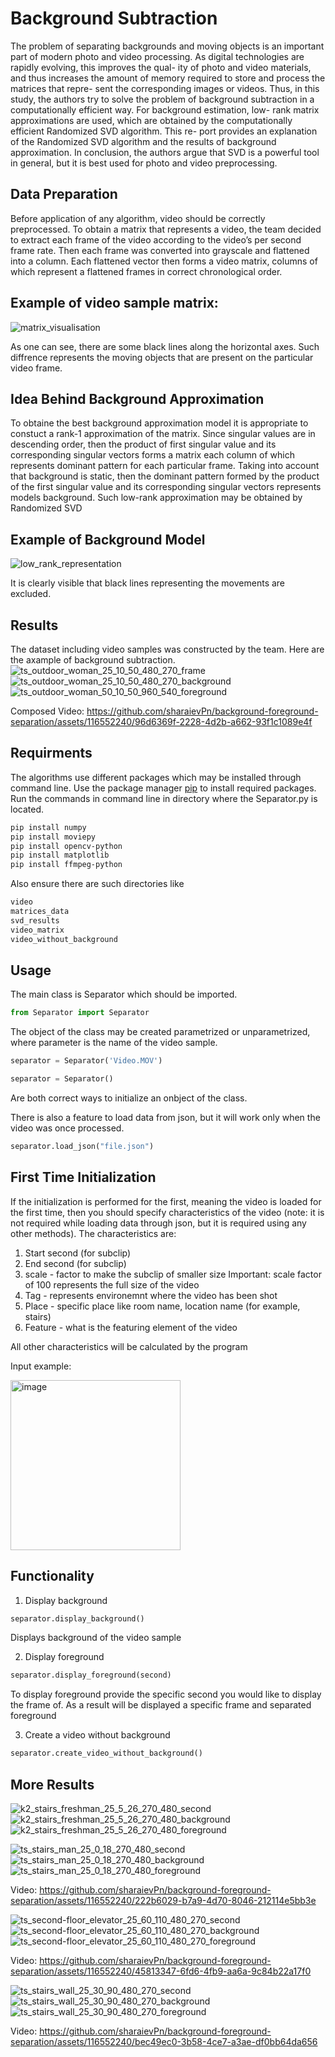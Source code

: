 # Background Subtraction


The problem of separating backgrounds and moving objects is an important part of modern photo and video processing. As digital technologies are rapidly evolving, this improves the qual- ity of photo and video materials, and thus increases the amount of memory required to store and process the matrices that repre- sent the corresponding images or videos. Thus, in this study, the authors try to solve the problem of background subtraction in a computationally efficient way. For background estimation, low- rank matrix approximations are used, which are obtained by the computationally efficient Randomized SVD algorithm. This re- port provides an explanation of the Randomized SVD algorithm and the results of background approximation. In conclusion, the authors argue that SVD is a powerful tool in general, but it is best used for photo and video preprocessing.

## Data Preparation

Before application of any algorithm, video should be correctly preprocessed. To obtain a matrix that represents a video, the team decided to extract each frame of the video according to the video’s per second frame rate. Then each frame was converted into grayscale and flattened into a column. Each flattened vector then forms a video matrix, columns of which represent a flattened frames in correct chronological order.

## Example of video sample matrix:

![matrix_visualisation](https://github.com/sharaievPn/background-foreground-separation/assets/116552240/5dc97995-9abd-4c29-8dd7-0ace193b84f3)

As one can see, there are some black lines along the horizontal axes. Such diffrence represents the moving objects that are present on the particular video frame.

## Idea Behind Background Approximation

To obtaine the best background approximation model it is appropriate to constuct a rank-1 approximation of the matrix. Since singular values are in descending order, then the product of first singular value and its corresponding singular vectors forms a matrix each column of which represents dominant pattern for each particular frame. Taking into account that background is static, then the dominant pattern formed by the product of the first singular value and its corresponding singular vectors represents models background. Such low-rank approximation may be obtained by Randomized SVD

## Example of Background Model

![low_rank_representation](https://github.com/sharaievPn/background-foreground-separation/assets/116552240/6f0e43b1-4d4f-4a2e-815d-14f9758173fb)

It is clearly visible that black lines representing the movements are excluded.

## Results
The dataset including video samples was constructed by the team. Here are the axample of background subtraction.
![ts_outdoor_woman_25_10_50_480_270_frame](https://github.com/sharaievPn/background-foreground-separation/assets/116552240/ff663141-ab34-4131-8d2c-726a7a80921d)
![ts_outdoor_woman_25_10_50_480_270_background](https://github.com/sharaievPn/background-foreground-separation/assets/116552240/fd6dd192-b8f9-4a66-8554-64d3fbe4d198)
![ts_outdoor_woman_50_10_50_960_540_foreground](https://github.com/sharaievPn/background-foreground-separation/assets/116552240/ca4d5349-3201-490d-b4a0-e2c6e2b9df86)

Composed Video:
https://github.com/sharaievPn/background-foreground-separation/assets/116552240/96d6369f-2228-4d2b-a662-93f1c1089e4f

## Requirments
The algorithms use different packages which may be installed through command line. 
Use the package manager [pip](https://pip.pypa.io/en/stable/) to install required packages. Run the commands in command line in directory where the Separator.py is located.

```bash
pip install numpy
pip install moviepy
pip install opencv-python
pip install matplotlib
pip install ffmpeg-python
```

Also ensure there are such directories like 
```bash
video
matrices_data
svd_results
video_matrix
video_without_background
```

## Usage
The main class is Separator which should be imported.

```python
from Separator import Separator
```

The object of the class may be created parametrized or unparametrized, where parameter is the name of the video sample.
```python
separator = Separator('Video.MOV')
```

```python
separator = Separator()
```

Are both correct ways to initialize an onbject of the class.

There is also a feature to load data from json, but it will work only when the video was once processed.

```python
separator.load_json("file.json")
```

## First Time Initialization
If the initialization is performed for the first, meaning the video is loaded for the first time, then you should specify characteristics of the video (note: it is not required while loading data through json, but it is required using any other methods).
The characteristics are: 
1) Start second (for subclip)
2) End second (for subclip)
3) scale - factor to make the subclip of smaller size
Important: scale factor of 100 represents the full size of the video
4) Tag - represents environemnt where the video has been shot
5) Place - specific place like room name, location name (for example, stairs)
6) Feature - what is the featuring element of the video

All other characteristics will be calculated by the program

Input example:

<img width="272" alt="image" src="https://github.com/sharaievPn/background-foreground-separation/assets/116552240/4de09fec-c687-4d67-9fec-bf7793a9a50e">

## Functionality

1) Display background
```python
separator.display_background()
```
Displays background of the video sample

2) Display foreground
```python
separator.display_foreground(second)
```
To display foreground provide the specific second you would like to display the frame of. As a result will be displayed a specific frame and separated foreground

3) Create a video without background
```python
separator.create_video_without_background()
```

## More Results
![k2_stairs_freshman_25_5_26_270_480_second](https://github.com/sharaievPn/background-foreground-separation/assets/116552240/783b0394-2c09-49a6-9c35-ac7904f7cfc3)
![k2_stairs_freshman_25_5_26_270_480_background](https://github.com/sharaievPn/background-foreground-separation/assets/116552240/81319f44-bc6c-4d32-ae9a-1e2a3a3ae0dc)
![k2_stairs_freshman_25_5_26_270_480_foreground](https://github.com/sharaievPn/background-foreground-separation/assets/116552240/f12781f3-ef4e-476c-8317-0c5c2f14147c)

![ts_stairs_man_25_0_18_270_480_second](https://github.com/sharaievPn/background-foreground-separation/assets/116552240/38002f7f-6737-4353-b970-6d1506d75198)
![ts_stairs_man_25_0_18_270_480_background](https://github.com/sharaievPn/background-foreground-separation/assets/116552240/c69bc2b6-25be-4d8f-a852-183c1067bd89)
![ts_stairs_man_25_0_18_270_480_foreground](https://github.com/sharaievPn/background-foreground-separation/assets/116552240/7f978e4f-d57d-4a9f-bc6a-24d3a55fb1d6)

Video: https://github.com/sharaievPn/background-foreground-separation/assets/116552240/222b6029-b7a9-4d70-8046-212114e5bb3e

![ts_second-floor_elevator_25_60_110_480_270_second](https://github.com/sharaievPn/background-foreground-separation/assets/116552240/c57e51fa-0281-4285-a896-c454e3467334)
![ts_second-floor_elevator_25_60_110_480_270_background](https://github.com/sharaievPn/background-foreground-separation/assets/116552240/6dff66b4-c781-4f63-812d-9f3088635dda)
![ts_second-floor_elevator_25_60_110_480_270_foreground](https://github.com/sharaievPn/background-foreground-separation/assets/116552240/ce102fda-9374-4622-9fde-9f1b81a74c36)

Video:  https://github.com/sharaievPn/background-foreground-separation/assets/116552240/45813347-6fd6-4fb9-aa6a-9c84b22a17f0

![ts_stairs_wall_25_30_90_480_270_second](https://github.com/sharaievPn/background-foreground-separation/assets/116552240/4f89e413-ac52-45f0-a3c0-3d515fbb284d)
![ts_stairs_wall_25_30_90_480_270_background](https://github.com/sharaievPn/background-foreground-separation/assets/116552240/d7fdba51-010a-487d-aa65-c70676db1a90)
![ts_stairs_wall_25_30_90_480_270_foreground](https://github.com/sharaievPn/background-foreground-separation/assets/116552240/68015af5-feb8-48aa-bbc1-6c6601b7d330)

Video: https://github.com/sharaievPn/background-foreground-separation/assets/116552240/bec49ec0-3b58-4ce7-a3ae-df0bb64da656




